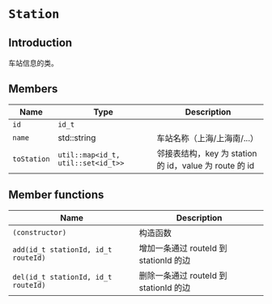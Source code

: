 # `Station`

## Introduction

车站信息的类。

## Members

Name|Type|Description
--|--|--
`id`|`id_t`|
`name`|std::string|车站名称（上海/上海南/...）
`toStation`|`util::map<id_t, util::set<id_t>>`|邻接表结构，key 为 station 的 id，value 为 route 的 id

## Member functions

Name|Description
--|--
`(constructor)`|构造函数
`add(id_t stationId, id_t routeId)`|增加一条通过 routeId 到 stationId 的边
`del(id_t stationId, id_t routeId)`|删除一条通过 routeId 到 stationId 的边
